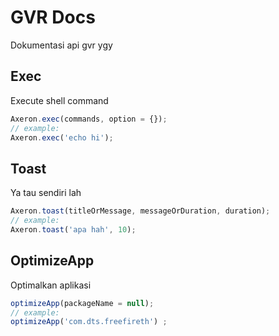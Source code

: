 # GVR Docs
Dokumentasi api gvr ygy

## Exec
Execute shell command
```javascript
Axeron.exec(commands, option = {});
// example:
Axeron.exec('echo hi');
```

## Toast
Ya tau sendiri lah
```javascript
Axeron.toast(titleOrMessage, messageOrDuration, duration);
// example:
Axeron.toast('apa hah', 10);
```
## OptimizeApp
Optimalkan aplikasi
```javascript
optimizeApp(packageName = null);
// example:
optimizeApp('com.dts.freefireth') ;
```
